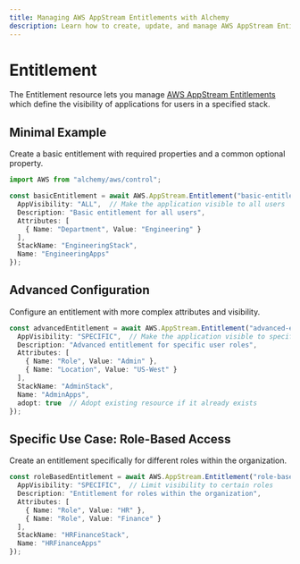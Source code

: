 ```yaml
---
title: Managing AWS AppStream Entitlements with Alchemy
description: Learn how to create, update, and manage AWS AppStream Entitlements using Alchemy Cloud Control.
---
```


# Entitlement

The Entitlement resource lets you manage [AWS AppStream Entitlements](https://docs.aws.amazon.com/appstream/latest/userguide/) which define the visibility of applications for users in a specified stack.

## Minimal Example

Create a basic entitlement with required properties and a common optional property.

```ts
import AWS from "alchemy/aws/control";

const basicEntitlement = await AWS.AppStream.Entitlement("basic-entitlement", {
  AppVisibility: "ALL",  // Make the application visible to all users
  Description: "Basic entitlement for all users",
  Attributes: [
    { Name: "Department", Value: "Engineering" }
  ],
  StackName: "EngineeringStack",
  Name: "EngineeringApps"
});
```

## Advanced Configuration

Configure an entitlement with more complex attributes and visibility.

```ts
const advancedEntitlement = await AWS.AppStream.Entitlement("advanced-entitlement", {
  AppVisibility: "SPECIFIC",  // Make the application visible to specific users
  Description: "Advanced entitlement for specific user roles",
  Attributes: [
    { Name: "Role", Value: "Admin" },
    { Name: "Location", Value: "US-West" }
  ],
  StackName: "AdminStack",
  Name: "AdminApps",
  adopt: true  // Adopt existing resource if it already exists
});
```

## Specific Use Case: Role-Based Access

Create an entitlement specifically for different roles within the organization.

```ts
const roleBasedEntitlement = await AWS.AppStream.Entitlement("role-based-entitlement", {
  AppVisibility: "SPECIFIC",  // Limit visibility to certain roles
  Description: "Entitlement for roles within the organization",
  Attributes: [
    { Name: "Role", Value: "HR" },
    { Name: "Role", Value: "Finance" }
  ],
  StackName: "HRFinanceStack",
  Name: "HRFinanceApps"
});
```